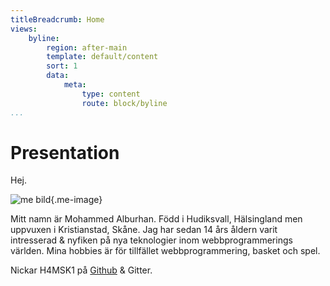 ```yaml
---
titleBreadcrumb: Home
views:
    byline:
        region: after-main
        template: default/content
        sort: 1
        data:
            meta:
                type: content
                route: block/byline
...
```

Presentation
===============================

Hej.

![me bild](img/me.jpg){.me-image}


Mitt namn är Mohammed Alburhan. Född i Hudiksvall, Hälsingland men uppvuxen i Kristianstad, Skåne.
Jag har sedan 14 års åldern varit intresserad &amp; nyfiken på nya teknologier inom webbprogrammerings världen.
Mina hobbies är för tillfället webbprogrammering, basket och spel.

Nickar H4MSK1 på [Github](https://github.com/H4MSK1) &amp; Gitter.
